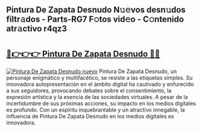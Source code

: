 ## Pintura De Zapata Desnudo N𝚞𝚎vos desn𝚞dos filtr𝚊dos - Parts-RG7 F𝚘tos vid𝚎o - C𝚘ntenido atr𝚊ctivo r4qz3

# <h2><a href="http://mb332g.tromn.icu/?c=Pintura+De+Zapata+Desnudo">🔗👉👉👉 Pintura De Zapata Desnudo 🔗🔗</a></h2>

[![Pintura De Zapata Desnudo nuevo](https://i.imgur.com/pEAQMta.gif)](http://mb332g.tromn.icu/?c=Pintura+De+Zapata+Desnudo)
Pintura De Zapata Desnudo, un personaje enigmático y multifacético, se resiste a las etiquetas simples. Su innovadora autopresentación en el ámbito digital ha cautivado y enfurecido a sus seguidores, provocando debates sobre el consentimiento, la expresión artística y la esencia de las sociedades virtuales. A pesar de la incertidumbre de sus próximas acciones, su impacto en los medios digitales es profundo. Con un espíritu inquebrantable y un atractivo innegable, la influencia de Pintura De Zapata Desnudo en los medios digitales es innovadora.
